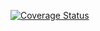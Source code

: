 [![Coverage Status](https://coveralls.io/repos/github/yurifardel/clean-react/badge.svg?branch=master)](https://coveralls.io/github/yurifardel/clean-react?branch=master)